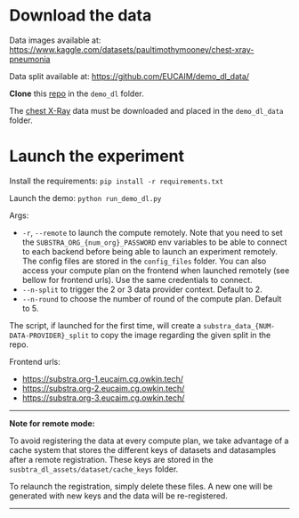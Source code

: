 # Download the data

Data images available at: <https://www.kaggle.com/datasets/paultimothymooney/chest-xray-pneumonia>

Data split available at: <https://github.com/EUCAIM/demo_dl_data/>

**Clone** this [repo](<https://github.com/EUCAIM/demo_dl_data/>) in the `demo_dl` folder.

The [chest X-Ray](<https://www.kaggle.com/datasets/paultimothymooney/chest-xray-pneumonia>) data must be downloaded and placed in the `demo_dl_data` folder.

# Launch the experiment

Install the requirements: `pip install -r requirements.txt`

Launch the demo: `python run_demo_dl.py`

Args:

- `-r`, `--remote` to launch the compute remotely. Note that you need to set the `SUBSTRA_ORG_{num_org}_PASSWORD` env variables to be able to connect to each backend before being able to launch an experiment remotely. The config files are stored in the `config_files` folder. You can also access your compute plan on the frontend when launched remotely (see bellow for frontend urls). Use the same credentials to connect.
- `--n-split` to trigger the 2 or 3 data provider context. Default to 2.
- `--n-round` to choose the number of round of the compute plan. Default to 5.

The script, if launched for the first time, will create a `substra_data_{NUM-DATA-PROVIDER}_split` to copy the image regarding the given split in the repo.

Frontend urls:

- <https://substra.org-1.eucaim.cg.owkin.tech/>
- <https://substra.org-2.eucaim.cg.owkin.tech/>
- <https://substra.org-3.eucaim.cg.owkin.tech/>

---
**Note for remote mode:**

To avoid registering the data at every compute plan, we take advantage of a cache system that stores the different keys of datasets and datasamples after a remote registration. These keys are stored in the `susbtra_dl_assets/dataset/cache_keys` folder.

To relaunch the registration, simply delete these files. A new one will be generated with new keys and the data will be re-registered.

---
